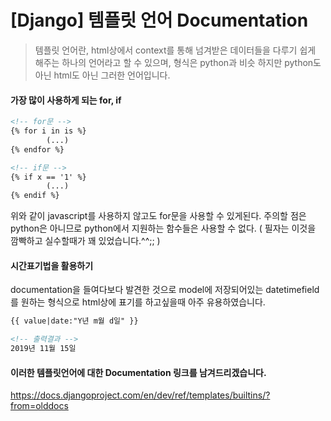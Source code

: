 # [Django] 템플릿 언어 Documentation

> 템플릿 언어란, html상에서 context를 통해 넘겨받은 데이터들을 다루기 쉽게 해주는 하나의 언어라고 할 수 있으며, 형식은 python과 비슷 하지만 python도 아닌 html도 아닌 그러한 언어입니다.



#### 가장 많이 사용하게 되는 for, if

```html
<!-- for문 -->
{% for i in is %}
		(...)
{% endfor %}

<!-- if문 -->
{% if x == '1' %}
		(...)
{% endif %}
```



위와 같이 javascript를 사용하지 않고도 for문을 사용할 수 있게된다. 주의할 점은 python은 아니므로 python에서 지원하는 함수들은 사용할 수 없다. ( 필자는 이것을 깜빡하고 실수할때가 꽤 있었습니다.^^;; )



####  시간표기법을 활용하기

documentation을 들여다보다 발견한 것으로 model에 저장되어있는 datetimefield를 원하는 형식으로 html상에 표기를 하고싶을때 아주 유용하였습니다.

```html
{{ value|date:"Y년 m월 d일" }}

<!-- 출력결과 -->
2019년 11월 15일
```



#### 이러한 템플릿언어에 대한 Documentation 링크를 남겨드리겠습니다.

https://docs.djangoproject.com/en/dev/ref/templates/builtins/?from=olddocs



